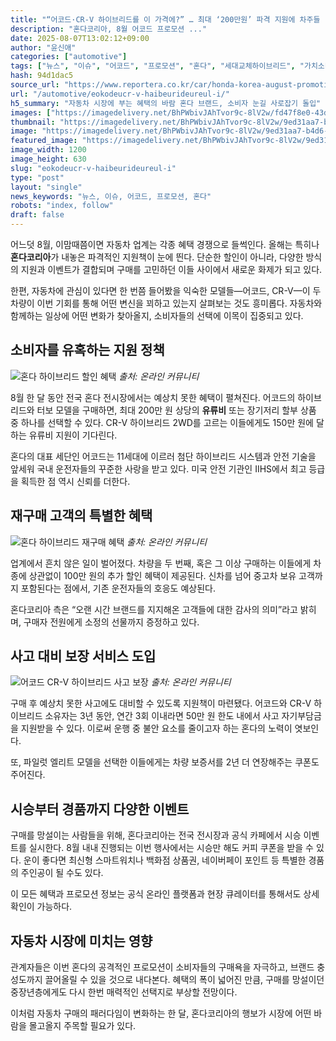 ```yaml
---
title: "“어코드·CR-V 하이브리드를 이 가격에?” … 최대 ‘200만원’ 파격 지원에 차주들 ‘관심 집중’"
description: "혼다코리아, 8월 어코드 프로모션 ..."
date: 2025-08-07T13:02:12+09:00
author: "윤신애"
categories: ["automotive"]
tags: ["뉴스", "이슈", "어코드", "프로모션", "혼다", "세대교체하이브리드", "가치소비자동차"]
hash: 94d1dac5
source_url: "https://www.reportera.co.kr/car/honda-korea-august-promotion/"
url: "/automotive/eokodeucr-v-haibeurideureul-i/"
h5_summary: "자동차 시장에 부는 혜택의 바람 혼다 브랜드, 소비자 눈길 사로잡기 돌입"
images: ["https://imagedelivery.net/BhPWbivJAhTvor9c-8lV2w/fd47f8e0-43db-43fc-9458-786ccae78e00/public", "https://imagedelivery.net/BhPWbivJAhTvor9c-8lV2w/48f2fdbe-220e-4e91-5cab-500c9e832b00/public", "https://imagedelivery.net/BhPWbivJAhTvor9c-8lV2w/29068583-2cda-4dfc-b4f8-6a0567dfe200/public", "https://imagedelivery.net/BhPWbivJAhTvor9c-8lV2w/9ed31aa7-b4d6-4c64-4fbc-93978af68400/public"]
thumbnail: "https://imagedelivery.net/BhPWbivJAhTvor9c-8lV2w/9ed31aa7-b4d6-4c64-4fbc-93978af68400/public"
image: "https://imagedelivery.net/BhPWbivJAhTvor9c-8lV2w/9ed31aa7-b4d6-4c64-4fbc-93978af68400/public"
featured_image: "https://imagedelivery.net/BhPWbivJAhTvor9c-8lV2w/9ed31aa7-b4d6-4c64-4fbc-93978af68400/public"
image_width: 1200
image_height: 630
slug: "eokodeucr-v-haibeurideureul-i"
type: "post"
layout: "single"
news_keywords: "뉴스, 이슈, 어코드, 프로모션, 혼다"
robots: "index, follow"
draft: false
---
```


어느덧 8월, 이맘때쯤이면 자동차 업계는 각종 혜택 경쟁으로 들썩인다. 올해는 특히나 **혼다코리아**가 내놓은 파격적인 지원책이 눈에 띈다. 단순한 할인이 아니라, 다양한 방식의 지원과 이벤트가 결합되며 구매를 고민하던 이들 사이에서 새로운 화제가 되고 있다.

한편, 자동차에 관심이 있다면 한 번쯤 들어봤을 익숙한 모델들—어코드, CR-V—이 두 차량이 이번 기회를 통해 어떤 변신을 꾀하고 있는지 살펴보는 것도 흥미롭다. 자동차와 함께하는 일상에 어떤 변화가 찾아올지, 소비자들의 선택에 이목이 집중되고 있다.

## 소비자를 유혹하는 지원 정책

![혼다 하이브리드 할인 혜택](https://imagedelivery.net/BhPWbivJAhTvor9c-8lV2w/29068583-2cda-4dfc-b4f8-6a0567dfe200/public)
*출처: 온라인 커뮤니티*


8월 한 달 동안 전국 혼다 전시장에서는 예상치 못한 혜택이 펼쳐진다. 어코드의 하이브리드와 터보 모델을 구매하면, 최대 200만 원 상당의 **유류비** 또는 장기저리 할부 상품 중 하나를 선택할 수 있다. CR-V 하이브리드 2WD를 고르는 이들에게도 150만 원에 달하는 유류비 지원이 기다린다.

혼다의 대표 세단인 어코드는 11세대에 이르러 첨단 하이브리드 시스템과 안전 기술을 앞세워 국내 운전자들의 꾸준한 사랑을 받고 있다. 미국 안전 기관인 IIHS에서 최고 등급을 획득한 점 역시 신뢰를 더한다.

## 재구매 고객의 특별한 혜택

![혼다 하이브리드 재구매 혜택](https://imagedelivery.net/BhPWbivJAhTvor9c-8lV2w/48f2fdbe-220e-4e91-5cab-500c9e832b00/public)
*출처: 온라인 커뮤니티*


업계에서 흔치 않은 일이 벌어졌다. 차량을 두 번째, 혹은 그 이상 구매하는 이들에게 차종에 상관없이 100만 원의 추가 할인 혜택이 제공된다. 신차를 넘어 중고차 보유 고객까지 포함된다는 점에서, 기존 운전자들의 호응도 예상된다.

혼다코리아 측은 “오랜 시간 브랜드를 지지해온 고객들에 대한 감사의 의미”라고 밝히며, 구매자 전원에게 소정의 선물까지 증정하고 있다.

## 사고 대비 보장 서비스 도입

![어코드 CR-V 하이브리드 사고 보장](https://imagedelivery.net/BhPWbivJAhTvor9c-8lV2w/fd47f8e0-43db-43fc-9458-786ccae78e00/public)
*출처: 온라인 커뮤니티*


구매 후 예상치 못한 사고에도 대비할 수 있도록 지원책이 마련됐다. 어코드와 CR-V 하이브리드 소유자는 3년 동안, 연간 3회 이내라면 50만 원 한도 내에서 사고 자기부담금을 지원받을 수 있다. 이로써 운행 중 불안 요소를 줄이고자 하는 혼다의 노력이 엿보인다.

또, 파일럿 엘리트 모델을 선택한 이들에게는 차량 보증서를 2년 더 연장해주는 쿠폰도 주어진다.

## 시승부터 경품까지 다양한 이벤트

구매를 망설이는 사람들을 위해, 혼다코리아는 전국 전시장과 공식 카페에서 시승 이벤트를 실시한다. 8월 내내 진행되는 이번 행사에서는 시승만 해도 커피 쿠폰을 받을 수 있다. 운이 좋다면 최신형 스마트워치나 백화점 상품권, 네이버페이 포인트 등 특별한 경품의 주인공이 될 수도 있다.

이 모든 혜택과 프로모션 정보는 공식 온라인 플랫폼과 현장 큐레이터를 통해서도 상세 확인이 가능하다.

## 자동차 시장에 미치는 영향

관계자들은 이번 혼다의 공격적인 프로모션이 소비자들의 구매욕을 자극하고, 브랜드 충성도까지 끌어올릴 수 있을 것으로 내다본다. 혜택의 폭이 넓어진 만큼, 구매를 망설이던 중장년층에게도 다시 한번 매력적인 선택지로 부상할 전망이다.

이처럼 자동차 구매의 패러다임이 변화하는 한 달, 혼다코리아의 행보가 시장에 어떤 바람을 몰고올지 주목할 필요가 있다.
